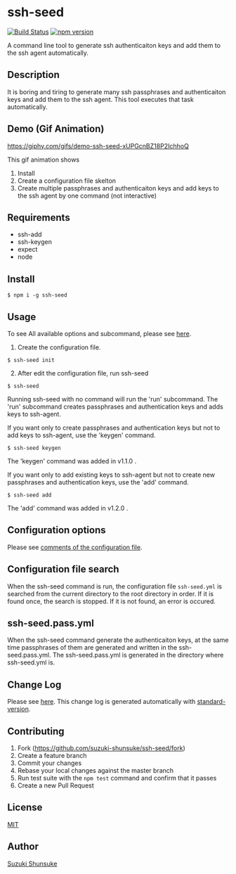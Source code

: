 # ssh-seed

[![Build Status](https://travis-ci.org/suzuki-shunsuke/ssh-seed.svg?branch=master)](https://travis-ci.org/suzuki-shunsuke/ssh-seed)
[![npm version](https://badge.fury.io/js/ssh-seed.svg)](https://badge.fury.io/js/ssh-seed)

A command line tool to generate ssh authenticaiton keys and add them to the ssh agent automatically.

## Description

It is boring and tiring to generate many ssh passphrases and authenticaiton keys and add them to the ssh agent.
This tool executes that task automatically.

## Demo (Gif Animation)

https://giphy.com/gifs/demo-ssh-seed-xUPGcnBZ18P2IchhoQ

This gif animation shows

1. Install
2. Create a configuration file skelton
3. Create multiple passphrases and authenticaiton keys and add keys to the ssh agent by one command (not interactive)

## Requirements

* ssh-add
* ssh-keygen
* expect
* node

## Install

```
$ npm i -g ssh-seed
```

## Usage

To see All available options and subcommand,
please see [here](HELP).

1. Create the configuration file.

```
$ ssh-seed init
```

2. After edit the configuration file, run ssh-seed

```
$ ssh-seed
```

Running ssh-seed with no command will run the 'run' subcommand.
The 'run' subcommand creates passphrases and authentication keys and adds keys to ssh-agent.

If you want only to create passphrases and authentication keys but not to add keys to ssh-agent,
use the 'keygen' command.

```
$ ssh-seed keygen
```

The 'keygen' command was added in v1.1.0 .

If you want only to add existing keys to ssh-agent
but not to create new passphrases and authentication keys,
use the 'add' command.

```
$ ssh-seed add
```

The 'add' command was added in v1.2.0 .

## Configuration options

Please see [comments of the configuration file](template/ssh-seed.yml).

## Configuration file search

When the ssh-seed command is run, the configuration file `ssh-seed.yml`
is searched from the current directory to the root directory in order.
If it is found once, the search is stopped.
If it is not found, an error is occured.

## ssh-seed.pass.yml

When the ssh-seed command generate the authenticaiton keys,
at the same time passphrases of them are generated and written
in the ssh-seed.pass.yml.
The ssh-seed.pass.yml is generated in the directory where ssh-seed.yml is.

## Change Log

Please see [here](CHANGELOG.md).
This change log is generated automatically with [standard-version](https://github.com/conventional-changelog/standard-version).

## Contributing

1. Fork (https://github.com/suzuki-shunsuke/ssh-seed/fork)
2. Create a feature branch
3. Commit your changes
4. Rebase your local changes against the master branch
5. Run test suite with the `npm test` command and confirm that it passes
6. Create a new Pull Request

## License

[MIT](LICENSE)

## Author

[Suzuki Shunsuke](https://github.com/suzuki-shunsuke)
